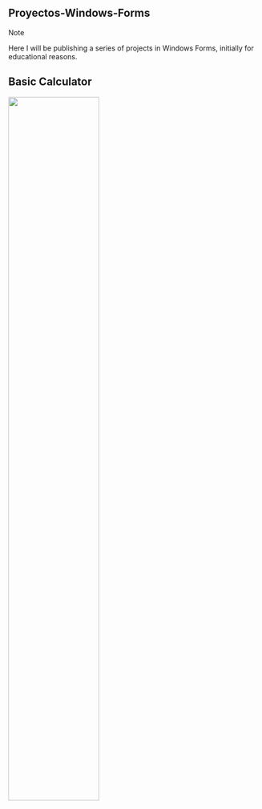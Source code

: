 ## Proyectos-Windows-Forms
> [!NOTE]
Here I will be publishing a series of projects in Windows Forms, initially for educational reasons.

## Basic Calculator
<img src="https://github.com/K3ury99/Proyectos-Windows-Forms/assets/128008789/6dfc55a2-fe6e-4d9f-8930-792a491bc4b0" width="60%"></img>

